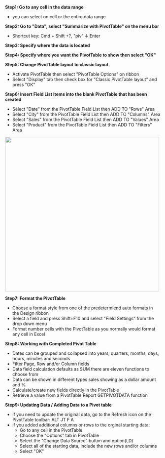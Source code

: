 
**Step1: Go to any cell in the data range**
- you can select on cell or the entire data range

**Step2: Go to "Data", select "Summarize with PivotTable" on the menu bar**
- Shortcut key: Cmd + Shift +?, "piv" ↓ Enter

**Step3: Specify where the data is located**

**Step4: Specify where you want the PivotTable to show then select "OK"**

**Step5: Change PivotTable layout to classic layout**
- Activate PivotTable then select "PivotTable Options" on ribbon
- Select "Display" tab then check box for "Classic PivotTable layout" and press "OK"

**Step6: Insert Field List Items into the blank PivotTable that has been created**
- Select "Date" from the PivotTable Field List then ADD TO "Rows" Area
- Select "City" from the PivotTable Field List then ADD TO "Columns" Area
- Select "Sales" from the PivotTable Field List then ADD TO "Values" Area
- Select "Product" from the PivotTable Field List then ADD TO "Filters" Area

<img src="https://v1.nitrocdn.com/zciqOWZgDznkuqFpvIJsLUeyHlJtlHxe/assets/static/optimized/rev-c9a56c8/wp-content/uploads/2019/04/Delete-Pivot-Table-Summary-Data.png" width="500"/>

**Step7: Format the PivotTable**
- Choose a format style from one of the predetermiend auto formats in the Design ribbon
- Select a field and press Shift+F10 and select "Field Settings" from the drop down menu
- Format number cells with the PivotTable as you normally would format any cell in Excel

**Step8: Working with Completed Pivot Table**
- Dates can be grouped and collapsed into years, quarters, months, days, hours, minutes and seconds
- Filter Page, Row and/or Column fields
- Data field calculation defaults as SUM there are eleven functions to choose from 
- Data can be shown in different types sales showing as a dollar amount and %
- Calculate/create new fields directly in the PivotTable
- Retrieve a value from a PivotTable Report GETPIVOTDATA function

**Step9: Updating Data / Adding Data to a Pivot table**
- if you need to update the original data, go to the Refresh icon on the PivotTable toolbar: ALT JT F A
- if you added additional columns or rows to the orginal starting data:
  - Go to any cell in the PivotTable
  - Choose the "Options" tab in PivotTable
  - Select the "Change Data Source" button and option(I,D)
  - Select all of the starting data, include the new rows and/or columns
  - Select "OK"
